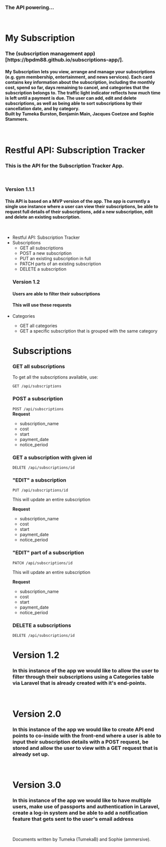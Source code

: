 <h3>The API powering...</h3>
<br>
<h1> My Subscription</h1>
<h3>The (subscription management app)[https://bpdm88.github.io/subscriptions-app/].</h3>
<h4>My Subscription lets you view, arrange and manage your subscriptions (e.g. gym membership, entertainment, and news services). Each card contains key information about the subscription, including the monthly cost, spend so far, days remaining to cancel, and categories that the subscription belongs to. The traffic light indicator reflects how much time is left until a payment is due. The user can add, edit and delete subscriptions, as well as being able to sort subscriptions by their cancellation date, and by category. 
<br>
Built by Tumeka Burston, Benjamin Main, Jacques Coetzee and Sophie Stammers.</h4>
<br>

<h1> Restful API: Subscription Tracker</h1>
<h3>This is the API for the Subscription Tracker App.</h3> <br>
<h3>Version 1.1.1</h3>
<h4>This API is based on a MVP version  of the app. The app is currently a single use instance where a  user can view their subscriptions, be able to request full details of their subscriptions, add a new subscription, edit and delete an existing subscription.</h4><br>
<ul>
<li>Restful API: Subscription Tracker</a></li>
<li>Subscriptions</a>
<ul>
<li>GET all subscriptions</a></li>
<li>POST a new subscription</li>
<li>PUT an existing subscription in full</li>
<li>PATCH parts of an existing subscription</li>
<li>DELETE a subscription</li>
</ul>
</li>
<h3>Version  1.2</h3>
<h4>Users are able to filter their subscriptions</h4>
<h4>This will use these requests</h4>
<li>Categories</li>
<ul>
<li>GET all categories</li>
<li>GET a specific subscription that is grouped with the same category</li>
</ul>

<h1> Subscriptions  </h1>
<h3>GET all subscriptions</h3>
<p>To get all the subscriptions available, use:</p>
<code>GET /api/subscriptions</code>

<h3>POST a subscription</h3>
<code>POST /api/subscriptions</code> <br>
<strong>Request</strong>
<ul>
    <li>subscription_name</li>
    <li>cost</li>
    <li>start</li>
    <li>payment_date</li>
    <li>notice_period</li>
</ul>

<h3>GET a subscription with given id</h3>
<code>DELETE /api/subscriptions/id</code>

<h3>"EDIT" a subscription</h3>
<code>PUT /api/subscriptions/id</code>
<p>This will update an entire subscription<p>
<strong>Request</strong>
<ul>
    <li>subscription_name</li>
    <li>cost</li>
    <li>start</li>
    <li>payment_date</li>
    <li>notice_period</li>
</ul>

<h3>"EDIT" part of a subscription</h3>
<code>PATCH /api/subscriptions/id</code>
<p>This will update an entire subscription<p>
<strong>Request</strong>
<ul>
    <li>subscription_name</li>
    <li>cost</li>
    <li>start</li>
    <li>payment_date</li>
    <li>notice_period</li>
</ul>

<h3>DELETE a subscriptions</h3>
<code>DELETE /api/subscriptions/id</code>
<br>
<h1>Version 1.2</h1>
<h3>In this instance of the app we would like to allow the user to filter through their subscriptions using a Categories table via Laravel that is already created with it's end-points.</h3>
<br>
<h1>Version 2.0</h1>
<h3>In this instance of the app we would like to create API end points to co-inside with the front-end where a user is able to input their subscription details with a POST request, be stored and allow the user to view with a GET request that is already set up.</h3> <br>
<h1>Version 3.0</h1>
<h3> In this instance of the app we would like to have multiple users, make use of passports and authentication in Laravel, create a log-in system and be able to add a notification feature that gets sent to the user's email address</h3>
<br>
<p>Documents written by Tumeka (TumekaB) and Sophie (ammersive).</p>
